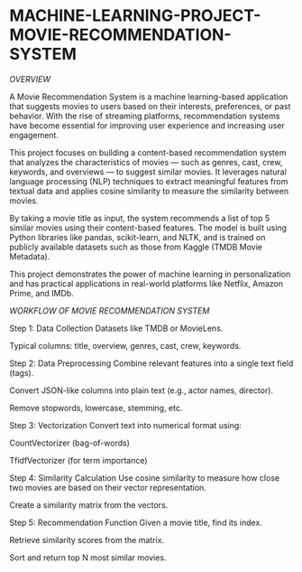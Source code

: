 # MACHINE-LEARNING-PROJECT-MOVIE-RECOMMENDATION-SYSTEM

*OVERVIEW*

A Movie Recommendation System is a machine learning-based application that suggests movies to users based on their interests, preferences, or past behavior. With the rise of streaming platforms, recommendation systems have become essential for improving user experience and increasing user engagement.

This project focuses on building a content-based recommendation system that analyzes the characteristics of movies — such as genres, cast, crew, keywords, and overviews — to suggest similar movies. It leverages natural language processing (NLP) techniques to extract meaningful features from textual data and applies cosine similarity to measure the similarity between movies.

By taking a movie title as input, the system recommends a list of top 5 similar movies using their content-based features. The model is built using Python libraries like pandas, scikit-learn, and NLTK, and is trained on publicly available datasets such as those from Kaggle (TMDB Movie Metadata).

This project demonstrates the power of machine learning in personalization and has practical applications in real-world platforms like Netflix, Amazon Prime, and IMDb.



*WORKFLOW OF MOVIE RECOMMENDATION SYSTEM*


Step 1: Data Collection
Datasets like TMDB or MovieLens.

Typical columns: title, overview, genres, cast, crew, keywords.

Step 2: Data Preprocessing
Combine relevant features into a single text field (tags).

Convert JSON-like columns into plain text (e.g., actor names, director).

Remove stopwords, lowercase, stemming, etc.

Step 3: Vectorization
Convert text into numerical format using:

CountVectorizer (bag-of-words)

TfidfVectorizer (for term importance)

Step 4: Similarity Calculation
Use cosine similarity to measure how close two movies are based on their vector representation.

Create a similarity matrix from the vectors.

Step 5: Recommendation Function
Given a movie title, find its index.

Retrieve similarity scores from the matrix.

Sort and return top N most similar movies.

